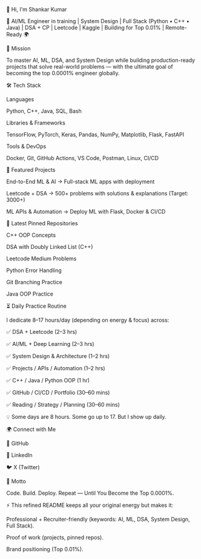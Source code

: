 👋 Hi, I'm Shankar Kumar

🚀 AI/ML Engineer in training | System Design | Full Stack (Python • C++ • Java) | DSA + CP | Leetcode | Kaggle | Building for Top 0.01% | Remote-Ready 🌍

🎯 Mission

To master AI, ML, DSA, and System Design while building production-ready projects that solve real-world problems — with the ultimate goal of becoming the top 0.0001% engineer globally.

🛠️ Tech Stack

Languages

Python, C++, Java, SQL, Bash

Libraries & Frameworks

TensorFlow, PyTorch, Keras, Pandas, NumPy, Matplotlib, Flask, FastAPI

Tools & DevOps

Docker, Git, GitHub Actions, VS Code, Postman, Linux, CI/CD

🚀 Featured Projects

End-to-End ML & AI → Full-stack ML apps with deployment

Leetcode + DSA → 500+ problems with solutions & explanations (Target: 3000+)

ML APIs & Automation → Deploy ML with Flask, Docker & CI/CD

📌 Latest Pinned Repositories

C++ OOP Concepts

DSA with Doubly Linked List (C++)

Leetcode Medium Problems

Python Error Handling

Git Branching Practice

Java OOP Practice

⏳ Daily Practice Routine

I dedicate 8–17 hours/day (depending on energy & focus) across:

✅ DSA + Leetcode (2–3 hrs)

✅ AI/ML + Deep Learning (2–3 hrs)

✅ System Design & Architecture (1–2 hrs)

✅ Projects / APIs / Automation (1–2 hrs)

✅ C++ / Java / Python OOP (1 hr)

✅ GitHub / CI/CD / Portfolio (30–60 mins)

✅ Reading / Strategy / Planning (30–60 mins)

💡 Some days are 8 hours. Some go up to 17. But I show up daily.

🌍 Connect with Me

🔗 GitHub

💼 LinkedIn

🐦 X (Twitter)

🚀 Motto

Code. Build. Deploy. Repeat — Until You Become the Top 0.0001%.

⚡ This refined README keeps all your original energy but makes it:

Professional + Recruiter-friendly (keywords: AI, ML, DSA, System Design, Full Stack).

Proof of work (projects, pinned repos).

Brand positioning (Top 0.01%).
